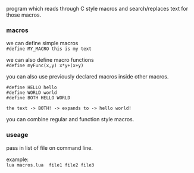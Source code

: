
program which reads through C style macros and search/replaces text for those macros.


### macros
we can define simple macros  
``#define MY_MACRO this is my text``  

we can also define macro functions  
``#define myFunc(x,y) x*y+(x+y)``  

you can also use previously declared macros inside other macros. 
```
#define HELLO hello  
#define WORLD world
#define BOTH HELLO WORLD

the text -> BOTH! -> expands to -> hello world!
```

you can combine regular and function style macros.   

### useage  
pass in list of file on command line.  
  
example:  
```lua macros.lua  file1 file2 file3```

